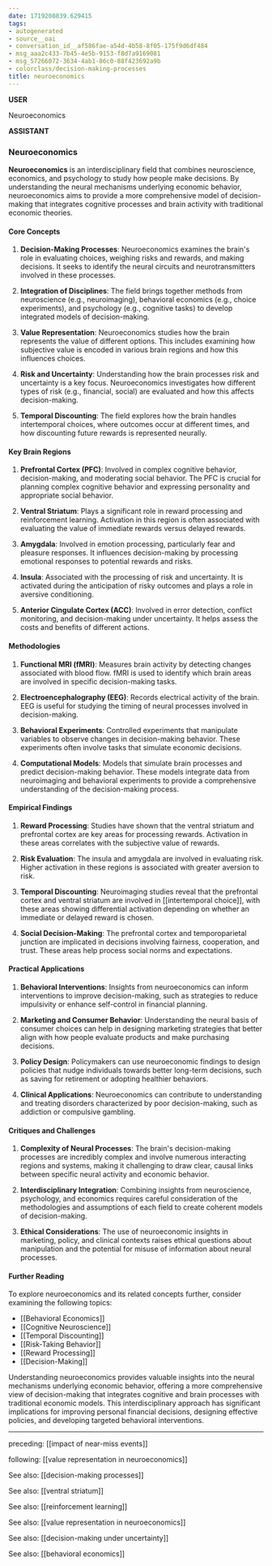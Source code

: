 ```yaml
---
date: 1719208839.629415
tags:
- autogenerated
- source__oai
- conversation_id__af586fae-a54d-4b58-8f05-175f9d6df484
- msg_aaa2c433-7b45-4e5b-9153-f8d7a9169081
- msg_57266072-3634-4ab1-86c0-88f423692a9b
- colorclass/decision-making-processes
title: neuroeconomics
---
```


**USER**

Neuroeconomics


**ASSISTANT**

### Neuroeconomics

**Neuroeconomics** is an interdisciplinary field that combines neuroscience, economics, and psychology to study how people make decisions. By understanding the neural mechanisms underlying economic behavior, neuroeconomics aims to provide a more comprehensive model of decision-making that integrates cognitive processes and brain activity with traditional economic theories.

#### Core Concepts

1. **Decision-Making Processes**: Neuroeconomics examines the brain's role in evaluating choices, weighing risks and rewards, and making decisions. It seeks to identify the neural circuits and neurotransmitters involved in these processes.

2. **Integration of Disciplines**: The field brings together methods from neuroscience (e.g., neuroimaging), behavioral economics (e.g., choice experiments), and psychology (e.g., cognitive tasks) to develop integrated models of decision-making.

3. **Value Representation**: Neuroeconomics studies how the brain represents the value of different options. This includes examining how subjective value is encoded in various brain regions and how this influences choices.

4. **Risk and Uncertainty**: Understanding how the brain processes risk and uncertainty is a key focus. Neuroeconomics investigates how different types of risk (e.g., financial, social) are evaluated and how this affects decision-making.

5. **Temporal Discounting**: The field explores how the brain handles intertemporal choices, where outcomes occur at different times, and how discounting future rewards is represented neurally.

#### Key Brain Regions

1. **Prefrontal Cortex (PFC)**: Involved in complex cognitive behavior, decision-making, and moderating social behavior. The PFC is crucial for planning complex cognitive behavior and expressing personality and appropriate social behavior.

2. **Ventral Striatum**: Plays a significant role in reward processing and reinforcement learning. Activation in this region is often associated with evaluating the value of immediate rewards versus delayed rewards.

3. **Amygdala**: Involved in emotion processing, particularly fear and pleasure responses. It influences decision-making by processing emotional responses to potential rewards and risks.

4. **Insula**: Associated with the processing of risk and uncertainty. It is activated during the anticipation of risky outcomes and plays a role in aversive conditioning.

5. **Anterior Cingulate Cortex (ACC)**: Involved in error detection, conflict monitoring, and decision-making under uncertainty. It helps assess the costs and benefits of different actions.

#### Methodologies

1. **Functional MRI (fMRI)**: Measures brain activity by detecting changes associated with blood flow. fMRI is used to identify which brain areas are involved in specific decision-making tasks.

2. **Electroencephalography (EEG)**: Records electrical activity of the brain. EEG is useful for studying the timing of neural processes involved in decision-making.

3. **Behavioral Experiments**: Controlled experiments that manipulate variables to observe changes in decision-making behavior. These experiments often involve tasks that simulate economic decisions.

4. **Computational Models**: Models that simulate brain processes and predict decision-making behavior. These models integrate data from neuroimaging and behavioral experiments to provide a comprehensive understanding of the decision-making process.

#### Empirical Findings

1. **Reward Processing**: Studies have shown that the ventral striatum and prefrontal cortex are key areas for processing rewards. Activation in these areas correlates with the subjective value of rewards.

2. **Risk Evaluation**: The insula and amygdala are involved in evaluating risk. Higher activation in these regions is associated with greater aversion to risk.

3. **Temporal Discounting**: Neuroimaging studies reveal that the prefrontal cortex and ventral striatum are involved in [[intertemporal choice]], with these areas showing differential activation depending on whether an immediate or delayed reward is chosen.

4. **Social Decision-Making**: The prefrontal cortex and temporoparietal junction are implicated in decisions involving fairness, cooperation, and trust. These areas help process social norms and expectations.

#### Practical Applications

1. **Behavioral Interventions**: Insights from neuroeconomics can inform interventions to improve decision-making, such as strategies to reduce impulsivity or enhance self-control in financial planning.

2. **Marketing and Consumer Behavior**: Understanding the neural basis of consumer choices can help in designing marketing strategies that better align with how people evaluate products and make purchasing decisions.

3. **Policy Design**: Policymakers can use neuroeconomic findings to design policies that nudge individuals towards better long-term decisions, such as saving for retirement or adopting healthier behaviors.

4. **Clinical Applications**: Neuroeconomics can contribute to understanding and treating disorders characterized by poor decision-making, such as addiction or compulsive gambling.

#### Critiques and Challenges

1. **Complexity of Neural Processes**: The brain's decision-making processes are incredibly complex and involve numerous interacting regions and systems, making it challenging to draw clear, causal links between specific neural activity and economic behavior.

2. **Interdisciplinary Integration**: Combining insights from neuroscience, psychology, and economics requires careful consideration of the methodologies and assumptions of each field to create coherent models of decision-making.

3. **Ethical Considerations**: The use of neuroeconomic insights in marketing, policy, and clinical contexts raises ethical questions about manipulation and the potential for misuse of information about neural processes.

#### Further Reading

To explore neuroeconomics and its related concepts further, consider examining the following topics:

- [[Behavioral Economics]]
- [[Cognitive Neuroscience]]
- [[Temporal Discounting]]
- [[Risk-Taking Behavior]]
- [[Reward Processing]]
- [[Decision-Making]]

Understanding neuroeconomics provides valuable insights into the neural mechanisms underlying economic behavior, offering a more comprehensive view of decision-making that integrates cognitive and brain processes with traditional economic models. This interdisciplinary approach has significant implications for improving personal financial decisions, designing effective policies, and developing targeted behavioral interventions.


---

preceding: [[impact of near-miss events]]  


following: [[value representation in neuroeconomics]]

See also: [[decision-making processes]]


See also: [[ventral striatum]]


See also: [[reinforcement learning]]


See also: [[value representation in neuroeconomics]]


See also: [[decision-making under uncertainty]]


See also: [[behavioral economics]]